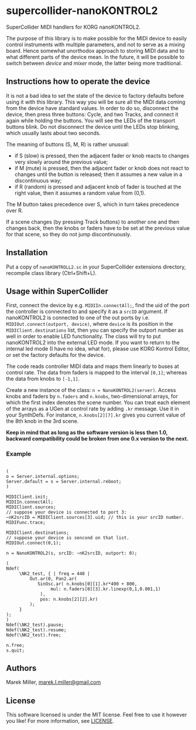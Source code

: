 # supercollider-nanoKONTROL2
SuperCollider MIDI handlers for KORG nanoKONTROL2.

The purpose of this library is to make possible for the MIDI device to easily
control instruments with multiple parameters, and not to serve as a mixing
board.  Hence somewhat unorthodox approach to storing MIDI data and to what
different parts of the device mean.  In the future, it will be possible to
switch between *device* and *mixer* mode, the latter being more traditional.


## Instructions how to operate the device

It is not a bad idea to set the state of the device to factory defaults
before using it with this library.  This way you will be sure all the MIDI
data coming from the device have standard values.  In order to do so, disconnect
the device, then press three buttons: Cycle, and two Tracks, and connect it
again while holding the buttons.  You will see the LEDs of the transport buttons
blink.  Do not disconnect the device until the LEDs stop blinking, which usually
lasts about two seconds.

The meaning of buttons (S, M, R) is rather unusual:

* if S (slow) is pressed, then the adjacent fader or knob reacts to
  changes very slowly around the previous value;
* if M (mute) is pressed, then the adjacent fader or knob does not react
  to changes until the button is released; then it assumes a new value
  in a discontinuous way;
* if R (random) is pressed and adjacent knob of fader is touched at
  the right value, then it assumes a random value from (0,1).

The M button takes precedence over S, which in turn takes precedence over R.

If a scene changes (by pressing Track buttons) to another one and then
changes back, then the knobs or faders have to be set at the previous value
for that scene, so they do not jump discontinuously.



## Installation
Put a copy of `nanoKONTROLL2.sc` in your SuperCollider extensions directory,
recompile class library (Ctrl+Shift+L).


## Usage within SuperCollider
First, connect the device by e.g. `MIDIIn.connectAll;`, find the uid of the
port the controller is connected to and specify it as a `srcID` argument.
If nanoKONTROL2 is connected to one of the out ports by i.e.
`MIDIOut.connect(outport, device)`, where `device` is its position in the
`MIDIClient.destinations` list, then you can specify the outport number as well
in order to enable LED functionality.  The class will try to put nanoKONTROL2
into the external LED mode.  If you want to return to the internal led mode
(I have no idea, what for), please use KORG Kontrol Editor, or set the factory
defaults for the device.

The code reads controller MIDI data and maps them linearly to buses
at control rate.  The data from faders is mapped to the interval `[0,1]`;
whereas the data from knobs to `[-1,1]`.

Create a new instance of the class: `n = NanoKONTROL2(server)`.
Access knobs and faders by `n.faders` and `n.knobs`, two-dimensional arrays,
for which the first index denotes the scene number. You can treat each element
of the arrays as a UGen at control rate by adding `.kr` message.  Use it in
your SynthDefs. For instance, `n.knobs[2][7].kr` gives you current value of
the 8th knob in the 3rd scene.

**Keep in mind that as long as the software version is less then 1.0,**
**backward compatibility could be broken from one 0.x version to the next.**


### Example

```SuperCollider

(
o = Server.internal.options;
Server.default = s = Server.internal.reboot;
)

MIDIClient.init;
MIDIIn.connectAll;
MIDIClient.sources;
// suppose your device is connected to port 3:
~nK2srcID = MIDIClient.sources[3].uid; // this is your srcID number.
MIDIFunc.trace;

MIDIClient.destinations;
// suppose your device is sencond on that list.
MIDIOut.connect(0,1);

n = NanoKONTROL2(s, srcID: ~nK2srcID, outport: 0);

(
Ndef(
     \NK2_test, { | freq = 440 |
         Out.ar(0, Pan2.ar(
            SinOsc.ar( n.knobs[0][1].kr*400 + 800,
                 mul: n.faders[0][3].kr.linexp(0,1,0.001,1)
             ),
             pos: n.knobs[2][2].kr)
         );
     }
);
)
Ndef(\NK2_test).pause;
Ndef(\NK2_test).resume;
Ndef(\NK2_test).free;

n.free;
s.quit;
```

## Authors
Marek Miller, <marek.l.miller@gmail.com>


## License
This software licensed is under the MIT license. Feel free to use it however
you like!  For more information, see [LICENSE](./LICENSE).

